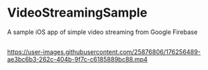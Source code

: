 # VideoStreamingSample
A sample iOS app of simple video streaming from Google Firebase
## 



https://user-images.githubusercontent.com/25876806/176256489-ae3bc6b3-262c-404b-9f7c-c6185889bc88.mp4

